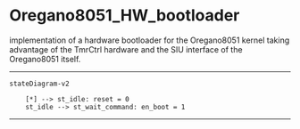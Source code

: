 # Oregano8051_HW_bootloader

implementation of a hardware bootloader for the Oregano8051 kernel taking advantage of the TmrCtrl hardware and the SIU interface of the Oregano8051 itself.
____

```mermaid
stateDiagram-v2

    [*] --> st_idle: reset = 0
    st_idle --> st_wait_command: en_boot = 1

```

____
